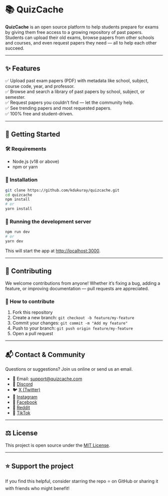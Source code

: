 # 📚 QuizCache

**QuizCache** is an open source platform to help students prepare for exams by giving them free access to a growing repository of past papers.  
Students can upload their old exams, browse papers from other schools and courses, and even request papers they need — all to help each other succeed.

---

## ✨ Features

✅ Upload past exam papers (PDF) with metadata like school, subject, course code, year, and professor.  
✅ Browse and search a library of past papers by school, subject, or semester.  
✅ Request papers you couldn’t find — let the community help.  
✅ See trending papers and most requested papers.  
✅ 100% free and student-driven.

---

## 🚀 Getting Started

### 🛠 Requirements

- Node.js (v18 or above)
- npm or yarn

### 🔧 Installation

```bash
git clone https://github.com/kdukuray/quizcache.git
cd quizcache
npm install
# or
yarn install
````

### 🚀 Running the development server

```bash
npm run dev
# or
yarn dev
```

This will start the app at [http://localhost:3000](http://localhost:3000).

---

## 🤝 Contributing

We welcome contributions from anyone!
Whether it’s fixing a bug, adding a feature, or improving documentation — pull requests are appreciated.

### 📌 How to contribute

1. Fork this repository
2. Create a new branch: `git checkout -b feature/my-feature`
3. Commit your changes: `git commit -m "Add my feature"`
4. Push to your branch: `git push origin feature/my-feature`
5. Open a pull request

---

## 📬 Contact & Community

Questions or suggestions? Join us online or send us an email.

* 📧 Email: [support@quizcache.com](mailto:support@quizcache.com)
* 💬 [Discord](https://discord.gg/)
* 🐦 [X (Twitter)](https://x.com/)
* 📸 [Instagram](https://instagram.com/)
* 📘 [Facebook](https://facebook.com/)
* 💬 [Reddit](https://reddit.com/r/)
* 🎵 [TikTok](https://tiktok.com/)

---

## ⚖️ License

This project is open source under the [MIT License](LICENSE).

---

## ⭐️ Support the project

If you find this helpful, consider starring the repo ⭐ on GitHub or sharing it with friends who might benefit!

